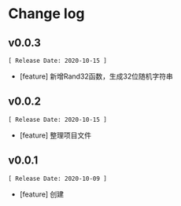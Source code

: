 # Change log 

## v0.0.3 
    [ Release Date: 2020-10-15 ]
- [feature] 新增Rand32函数，生成32位随机字符串 
    
## v0.0.2 
    [ Release Date: 2020-10-15 ]
- [feature] 整理项目文件

## v0.0.1 
    [ Release Date: 2020-10-09 ]
- [feature] 创建